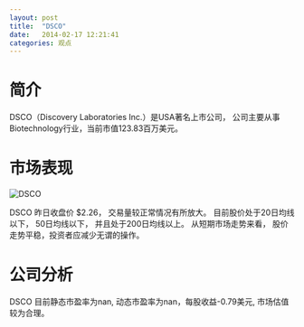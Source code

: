 ```yaml
---
layout: post
title:  "DSCO"
date:   2014-02-17 12:21:41
categories: 观点
---
```


# 简介
DSCO（Discovery Laboratories Inc.）是USA著名上市公司，
公司主要从事Biotechnology行业，当前市值123.83百万美元。

# 市场表现

![DSCO](http://finviz.com/chart.ashx?t=DSCO&ty=c&ta=1&p=d&s=l)

DSCO 昨日收盘价 $2.26，
交易量较正常情况有所放大。
目前股价处于20日均线以下，
50日均线以下，
并且处于200日均线以上。
从短期市场走势来看，
股价走势平稳，投资者应减少无谓的操作。

# 公司分析
DSCO 目前静态市盈率为nan, 动态市盈率为nan，每股收益-0.79美元,
市场估值较为合理。
